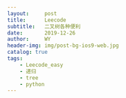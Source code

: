 ```yaml
---
layout:     post
title:      Leecode
subtitle:   二叉树各种便利
date:       2019-12-26
author:     WY
header-img: img/post-bg-ios9-web.jpg
catalog: true
tags:
    - Leecode_easy
    - 递归
    - tree
    - python
---
```


